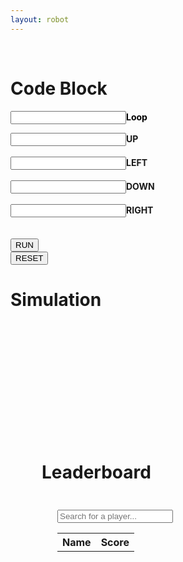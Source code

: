 ```yaml
---
layout: robot
---
```


<br>

<div class="index-Container">
  <div id="div3" class="shadow" style="">
    <h1>Code Block</h1>
    <div class="loop-block">
        <p style="color: black; text-align: left;"><input id="loop" class="block-input"><b>Loop</b></p>
        <div class="up-block"><input id="up" class="block-input"><label class="label-block"><b>UP</b></label></div><br>
        <div class="left-block"><input id="left" class="block-input"><label class="label-block"><b>LEFT</b></label></div><br>
        <div class="down-block"><input id="down" class="block-input"><label class="label-block"><b>DOWN</b></label></div><br>
        <div class="right-block"><input id="right" class="block-input"><label class="label-block"><b>RIGHT</b></label></div><br>
    </div>
    <br>
    <button id="runner" onclick="run()">RUN</button>
    <form action="{{ site.baseurl }}/robot_md/robot4">
        <button type="submit">RESET</button>
    </form>
  </div>
  <div id="div4" class="shadow" style="">
    <h1>Simulation</h1>
    <div style="padding: 17px">
        <canvas id="sim" width="250" height="250" style="background: white;">
        </canvas>
    </div>
  </div>
</div>

<div style="padding: 50px;"></div>
<div id="div3" class="shadow" style="padding: 50px;">
  <h1>Leaderboard</h1>
  <div style="padding: 25px">
    <input type="text" id="searchInput" onkeyup="searchPlayer()" placeholder="Search for a player...">
    <table id="leaderboard" style="width:100%">
      <tr>
        <th onclick="sortLeaderboard(0)">Name</th>
        <th onclick="sortLeaderboard(1)">Score</th>
      </tr>
    </table>
  </div>
</div>
<script>
  fetch('https://Playgroundproject.duckdns.org/api/users/', {
  method: 'PUT',
  headers: { 'Content-Type': 'application/json' },
  body: JSON.stringify({ name: person, level: parseInt(localStorage.getItem('level')) || 1 })
})
</script>

<script src="{{ '/assets/js/robotJS/robot5.js' | relative_url }}"></script>
